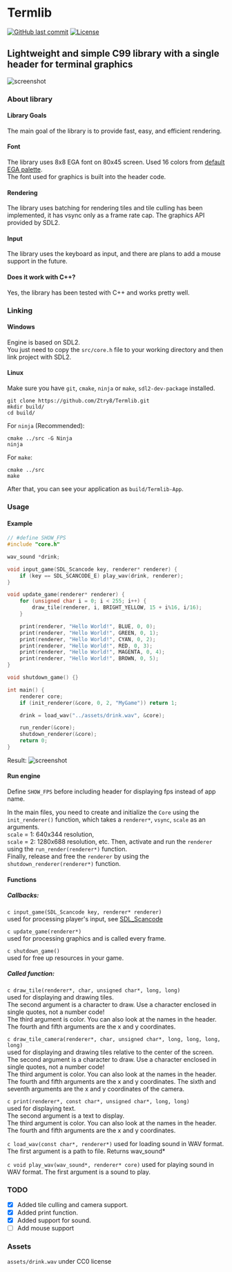 # Termlib
[![GitHub last commit](https://img.shields.io/github/last-commit/ztry8/termlib)](https://github.com/ztry8/termlib/commits)
[![License](https://img.shields.io/github/license/ztry8/termlib)](https://github.com/ztry8/termlib/blob/main/LICENSE)
## Lightweight and simple C99 library with a single header for terminal graphics
![screenshot](https://github.com/Ztry8/ASCII-Engine/blob/main/assets/3.png)

### About library

#### Library Goals
The main goal of the library is to provide fast, easy, and efficient rendering.   

#### Font
The library uses 8x8 EGA font on 80x45 screen. Used 16 colors from [default EGA palette](https://en.wikipedia.org/wiki/Enhanced_Graphics_Adapter#Color_palette).  
The font used for graphics is built into the header code.

#### Rendering
The library uses batching for rendering tiles and tile culling has been implemented, it has vsync only as a frame rate cap. 
The graphics API provided by SDL2. 

#### Input
The library uses the keyboard as input, and there are plans to add a mouse support in the future.

#### Does it work with C++?
Yes, the library has been tested with C++ and works pretty well.


### Linking

#### Windows
Engine is based on SDL2.    
You just need to copy the `src/core.h` file to your working directory and then link project with SDL2.   

#### Linux
Make sure you have `git`, `cmake`, `ninja` or `make`, `sdl2-dev-package` installed.
```
git clone https://github.com/Ztry8/Termlib.git
mkdir build/
cd build/
```
For  `ninja` (Recommended):
```
cmake ../src -G Ninja
ninja
```
For  `make`:
```
cmake ../src
make
```
After that, you can see your application as `build/Termlib-App`.

### Usage

#### Example
```c
// #define SHOW_FPS
#include "core.h"

wav_sound *drink;

void input_game(SDL_Scancode key, renderer* renderer) {
	if (key == SDL_SCANCODE_E) play_wav(drink, renderer);
}

void update_game(renderer* renderer) {
	for (unsigned char i = 0; i < 255; i++) {
		draw_tile(renderer, i, BRIGHT_YELLOW, 15 + i%16, i/16);
	}

	print(renderer, "Hello World!", BLUE, 0, 0);
	print(renderer, "Hello World!", GREEN, 0, 1);
	print(renderer, "Hello World!", CYAN, 0, 2);
	print(renderer, "Hello World!", RED, 0, 3);
	print(renderer, "Hello World!", MAGENTA, 0, 4);
	print(renderer, "Hello World!", BROWN, 0, 5);
}

void shutdown_game() {}

int main() {
	renderer core;
	if (init_renderer(&core, 0, 2, "MyGame")) return 1;

	drink = load_wav("../assets/drink.wav", &core);

	run_render(&core);
	shutdown_renderer(&core);
	return 0;
}
```
Result:
![screenshot](https://github.com/Ztry8/ASCII-Engine/blob/main/assets/example.png)
#### Run engine
Define `SHOW_FPS` before including header for displaying fps instead of app name.  

In the main files, you need to create and initialize the `Core` using the `init_renderer()` function, which takes a `renderer*`, `vsync`, `scale` as an arguments.   
`scale` = 1: 640x344 resolution,   
`scale` = 2: 1280x688 resolution, etc. 
Then, activate and run the `renderer` using the `run_render(renderer*)` function.   
Finally, release and free the `renderer` by using the `shutdown_renderer(renderer*)` function.

#### Functions

##### Callbacks:
```c input_game(SDL_Scancode key, renderer* renderer)```   
used for processing player's input, see [SDL_Scancode](https://wiki.libsdl.org/SDL2/SDL_Scancode)   

```c update_game(renderer*)```  
used for processing graphics and is called every frame.   

```c shutdown_game()```   
used for free up resources in your game.   

##### Called function:   
```c draw_tile(renderer*, char, unsigned char*, long, long)```   
used for displaying and drawing tiles.   
The second argument is a character to draw. Use a character enclosed in single quotes, not a number code!   
The third argument is color. You can also look at the names in the header.   
The fourth and fifth arguments are the x and y coordinates.   

```c draw_tile_camera(renderer*, char, unsigned char*, long, long, long, long)```   
used for displaying and drawing tiles relative to the center of the screen.   
The second argument is a character to draw. Use a character enclosed in single quotes, not a number code!   
The third argument is color. You can also look at the names in the header.   
The fourth and fifth arguments are the x and y coordinates.
The sixth and seventh arguments are the x and y coordinates of the camera.

```c print(renderer*, const char*, unsigned char*, long, long)```   
used for displaying text.   
The second argument is a text to display.    
The third argument is color. You can also look at the names in the header.   
The fourth and fifth arguments are the x and y coordinates.

```c load_wav(const char*, renderer*)```
used for loading sound in WAV format.
The first argument is a path to file.
Returns wav_sound*

```c void play_wav(wav_sound*, renderer* core)```
used for playing sound in WAV format.
The first argument is a sound to play.

### TODO
- [x] Added tile culling and camera support.
- [x] Added print function.   
- [x] Added support for sound.
- [ ] Add mouse support

### Assets
`assets/drink.wav` under CC0 license
